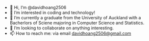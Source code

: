 - 👋 Hi, I’m @davidhoang2506
- 👀 I’m interested in coding and technology!
- 🌱 I’m currently a graduate from the University of Auckland with a Bacherlors of Sciene majoring in Computer Science and Statistics.
- 💞️ I’m looking to collaborate on anything interesting.
- 📫 How to reach me: via email davidhoang2506@gmail.com

<!---
davidhoang2506/davidhoang2506 is a ✨ special ✨ repository because its `README.md` (this file) appears on your GitHub profile.
You can click the Preview link to take a look at your changes.
--->
